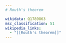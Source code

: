 ```yaml
---
# Routh's theorem

wikidata: Q1789863
msc_classification: 51
wikipedia_links:
  - "[[Routh's theorem]]"
---
```

